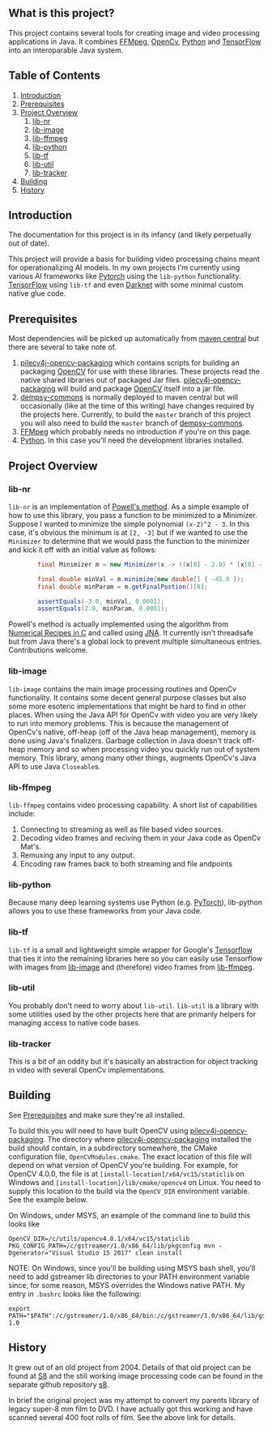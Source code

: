 ## What is this project?

This project contains several tools for creating image and video processing applications in Java. It combines [FFMpeg](https://ffmpeg.org/), [OpenCv](https://opencv.org/), [Python](https://www.python.org/) and [TensorFlow](https://www.tensorflow.org/) into an interoparable Java system.

## Table of Contents
1. [Introduction](#introduction)
1. [Prerequisites](#prerequisites)
1. [Project Overview](#project-overview)
   1. [lib-nr](#lib-nr)
   1. [lib-image](#lib-image)
   1. [lib-ffmpeg](#lib-ffmpeg)
   1. [lib-python](#lib-python)
   1. [lib-tf](#lib-tf)
   1. [lib-util](#lib-util)
   1. [lib-tracker](#lib-tf)
1. [Building](#building)
1. [History](#History)

## Introduction

The documentation for this project is in its infancy (and likely perpetually out of date).

This project will provide a basis for building video processing chains meant for operationalizing AI models. In my own projects I'm currently using various AI frameworks like [Pytorch](https://pytorch.org/) using the `lib-python` functionality. [TensorFlow](https://www.tensorflow.org/) using `lib-tf` and even [Darknet](https://pjreddie.com/darknet/) with some minimal custom native glue code.

## Prerequisites

Most dependencies will be picked up automatically from [maven central](https://www.mvnrepository.com/) but there are several to take note of.

1. [pilecv4j-opencv-packaging](https://github.com/KognitionAI/pilecv4j-opencv-packaging) which contains scripts for building an packaging [OpenCV](https://opencv.org/) for use with these libraries. These projects read the native shared libraries out of packaged Jar files. [pilecv4j-opencv-packaging](https://github.com/KognitionAI/pilecv4j-opencv-packaging) will build and package [OpenCV](https://opencv.org/) itself into a jar file.
1. [dempsy-commons](https://github.com/Dempsy/dempsy-commons) is normally deployed to maven central but will occasionally (like at the time of this writing) have changes required by the projects here. Currently, to build the `master` branch of this project you will also need to build the `master` branch of [dempsy-commons](https://github.com/Dempsy/dempsy-commons).
1. [FFMpeg](https://ffmpeg.org/) which probably needs no introduction if you're on this page.
1. [Python](https://www.python.org/). In this case you'll need the development libraries installed.

## Project Overview

### lib-nr

`lib-nr` is an implementation of [Powell's method](https://en.wikipedia.org/wiki/Powell%27s_method). As a simple example of how to use this library, you pass a function to be minimized to a Minimizer. Suppose I wanted to minimize the simple polynomial `(x-2)^2 - 3`. In this case, it's obvious the minimum is at `[2, -3]` but if we wanted to use the `Minimizer` to determine that we would pass the function to the minimizer and kick it off with an initial value as follows:

``` java
        final Minimizer m = new Minimizer(x -> ((x[0] - 2.0) * (x[0] - 2.0)) - 3.0);

        final double minVal = m.minimize(new double[] { -45.0 });
        final double minParam = m.getFinalPostion()[0];

        assertEquals(-3.0, minVal, 0.0001);
        assertEquals(2.0, minParam, 0.0001);
```

Powell's method is actually implemented using the algorithm from [Numerical Recipes in C](http://www.numerical.recipes/) and called using [JNA](https://github.com/java-native-access/jna). It currently isn't threadsafe but from Java there's a global lock to prevent multiple simultaneous entries. Contributions welcome.

### lib-image

`lib-image` contains the main image processing routines and OpenCv functionality. It contains some decent general purpose classes but also some more esoteric implementations that might be hard to find in other places. When using the Java API for OpenCv with video you are very likely to run into memory problems. This is because the management of OpenCv's native, off-heap (off of the Java heap management), memory is done using Java's finalizers. Garbage collection in Java doesn't track off-heap memory and so when processing video you quickly run out of system memory. This library, among many other things, augments OpenCv's Java API to use Java `Closeable`s.

### lib-ffmpeg

`lib-ffmpeg` contains video processing capability. A short list of capabilities include:

1. Connecting to streaming as well as file based video sources.
2. Decoding video frames and reciving them in your Java code as OpenCv Mat's.
3. Remuxing any input to any output.
4. Encoding raw frames back to both streaming and file andpoints

### lib-python

Because many deep learning systems use Python (e.g. [PyTorch](https://pytorch.org/)), lib-python allows you to use these frameworks from your Java code.

### lib-tf

`lib-tf` is a small and lightweight simple wrapper for Google's [Tensorflow](https://www.tensorflow.org/) that ties it into the remaining libraries here so you can easily use Tensorflow with images from [lib-image](#lib-image) and (therefore) video frames from [lib-ffmpeg](#lib-ffmpeg).

### lib-util

You probably don't need to worry about `lib-util`. `lib-util` is a library with some utilities used by the other projects here that are primarily helpers for managing access to native code bases.

### lib-tracker

This is a bit of an oddity but it's basically an abstraction for object tracking in video with several OpenCv implementations.

## Building

See [Prerequisites](#Prerequisites) and make sure they're all installed.

To build this you will need to have built OpenCV using [pilecv4j-opencv-packaging](https://github.com/KognitionAI/pilecv4j-opencv-packaging). The directory where [pilecv4j-opencv-packaging](https://github.com/KognitionAI/pilecv4j-opencv-packaging) installed the build should contain, in a subdirectory somewhere, the CMake configuration file, `OpenCVModules.cmake`. The exact location of this file will depend on what version of OpenCV you're building. For example, for OpenCV 4.0.0, the file is at `[install-location]/x64/vc15/staticlib` on Windows and `[install-location]/lib/cmake/opencv4` on Linux. You need to supply this location to the build via the `OpenCV_DIR` environment variable. See the example below.

On Windows, under MSYS, an example of the command line to build this looks like

```
OpenCV_DIR=/c/utils/opencv4.0.1/x64/vc15/staticlib PKG_CONFIG_PATH=/c/gstreamer/1.0/x86_64/lib/pkgconfig mvn -Dgenerator="Visual Studio 15 2017" clean install
```

NOTE: On Windows, since you'll be building using MSYS bash shell, you'll need to add gstreamer lib directories to your PATH environment variable since, for some reason, MSYS overrides the Windows native PATH. My entry in `.bashrc` looks like the following:

```
export PATH="$PATH":/c/gstreamer/1.0/x86_64/bin:/c/gstreamer/1.0/x86_64/lib/gstreamer-1.0
```

## History

It grew out of an old project from 2004. Details of that old project can be found at [S8](http://jiminger.com/s8/) and the still working image processing code can be found in the separate github repository [s8](https://github.com/jimfcarroll/s8).

In brief the original project was my attempt to convert my parents library of legacy super-8 mm film to DVD. I have actually got this working and have scanned several 400 foot rolls of film. See the above link for details.

